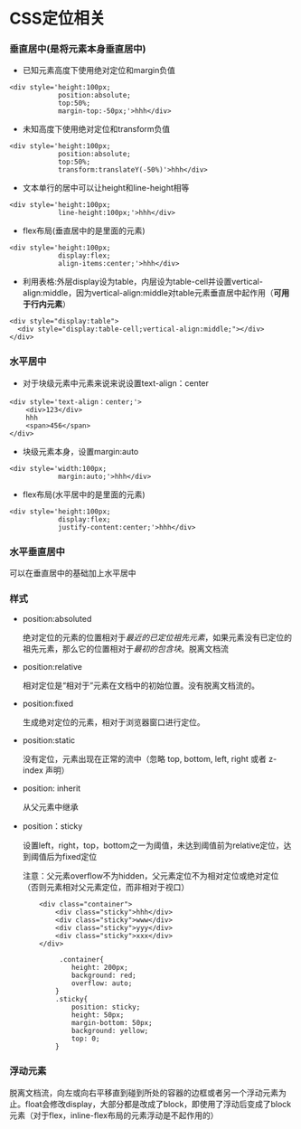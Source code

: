 # CSS定位相关

### 垂直居中(是将元素本身垂直居中)
- 已知元素高度下使用绝对定位和margin负值  

```
<div style='height:100px;
            position:absolute;
            top:50%;
            margin-top:-50px;'>hhh</div>
```



- 未知高度下使用绝对定位和transform负值

```
<div style='height:100px;
            position:absolute;
            top:50%;
            transform:translateY(-50%)'>hhh</div>
```



- 文本单行的居中可以让height和line-height相等

```
<div style='height:100px;
            line-height:100px;'>hhh</div>
```



- flex布局(垂直居中的是里面的元素)

```
<div style='height:100px;
            display:flex;
            align-items:center;'>hhh</div>
```



- 利用表格:外层display设为table，内层设为table-cell并设置vertical-align:middle，因为vertical-align:middle对table元素垂直居中起作用（**可用于行内元素**）

```
<div style="display:table">
  <div style="display:table-cell;vertical-align:middle;"></div>
</div>
```



### 水平居中
- 对于块级元素中元素来说来说设置text-align：center

````
<div style='text-align：center;'>
    <div>123</div>
    hhh
    <span>456</span>
</div>
````



- 块级元素本身，设置margin:auto

```
<div style='width:100px;
            margin:auto;'>hhh</div>
```



- flex布局(水平居中的是里面的元素)

```
<div style='height:100px;
            display:flex;
            justify-content:center;'>hhh</div>
```



### 水平垂直居中
可以在垂直居中的基础加上水平居中

### 样式

- position:absoluted

  绝对定位的元素的位置相对于*最近的已定位祖先元素*，如果元素没有已定位的祖先元素，那么它的位置相对于*最初的包含块*。脱离文档流

- position:relative

  相对定位是“相对于”元素在文档中的初始位置。没有脱离文档流的。

- position:fixed

  生成绝对定位的元素，相对于浏览器窗口进行定位。

- position:static

  没有定位，元素出现在正常的流中（忽略 top, bottom, left, right 或者 z-index 声明）

- position: inherit

  从父元素中继承

- position：sticky

  设置left，right，top，bottom之一为阈值，未达到阈值前为relative定位，达到阈值后为fixed定位

  注意：父元素overflow不为hidden，父元素定位不为相对定位或绝对定位（否则元素相对父元素定位，而非相对于视口）

  ```
      <div class="container">
          <div class="sticky">hhh</div>
          <div class="sticky">www</div>
          <div class="sticky">yyy</div>
          <div class="sticky">xxx</div>
      </div>
      
           .container{
              height: 200px;
              background: red;
              overflow: auto;
          }
          .sticky{
              position: sticky;
              height: 50px;
              margin-bottom: 50px;
              background: yellow;
              top: 0;
          }
  ```




### 浮动元素

脱离文档流，向左或向右平移直到碰到所处的容器的边框或者另一个浮动元素为止。float会修改display，大部分都是改成了block，即使用了浮动后变成了block元素（对于flex，inline-flex布局的元素浮动是不起作用的）